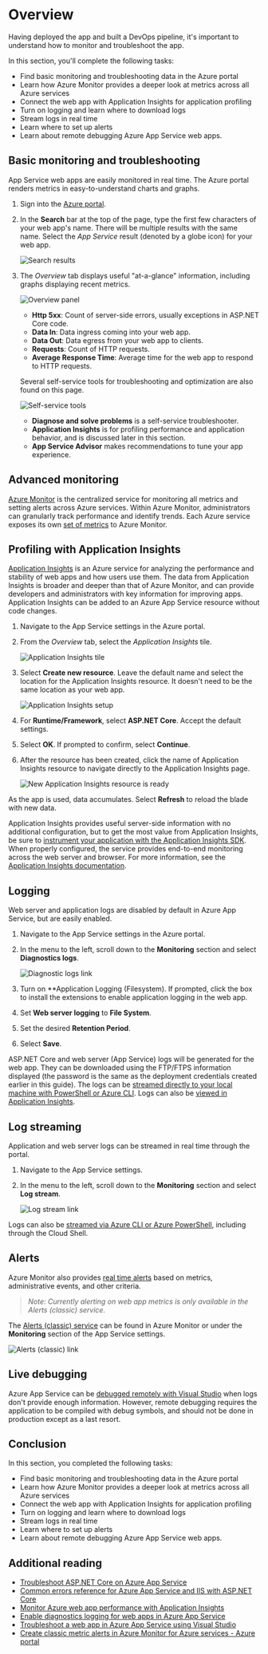 # Overview

Having deployed the app and built a DevOps pipeline, it's important to understand how to monitor and troubleshoot the app.

In this section, you'll complete the following tasks:

* Find basic monitoring and troubleshooting data in the Azure portal
* Learn how Azure Monitor provides a deeper look at metrics across all Azure services
* Connect the web app with Application Insights for application profiling
* Turn on logging and learn where to download logs
* Stream logs in real time
* Learn where to set up alerts
* Learn about remote debugging Azure App Service web apps.

## Basic monitoring and troubleshooting

App Service web apps are easily monitored in real time. The Azure portal renders metrics in easy-to-understand charts and graphs.

1. Sign into the [Azure portal](https://portal.azure.com).

1. In the **Search** bar at the top of the page, type the first few characters of your web app's name. There will be multiple results with the same name. Select the *App Service* result (denoted by a globe icon) for your web app.
    
    ![Search results](./media/05/search.png)

1. The *Overview* tab displays useful "at-a-glance" information, including graphs displaying recent metrics.

    ![Overview panel](./media/05/overview.png)

    * **Http 5xx**: Count of server-side errors, usually exceptions in ASP.NET Core code.
    * **Data In**: Data ingress coming into your web app.
    * **Data Out**: Data egress from your web app to clients.
    * **Requests**: Count of HTTP requests.
    * **Average Response Time**: Average time for the web app to respond to HTTP requests.

    Several self-service tools for troubleshooting and optimization are also found on this page.

    ![Self-service tools](./media/05/wizards.png)
    
    * **Diagnose and solve problems** is a self-service troubleshooter. 
    * **Application Insights** is for profiling performance and application behavior, and is discussed later in this section.
    * **App Service Advisor** makes recommendations to tune your app experience.

## Advanced monitoring

[Azure Monitor](https://docs.microsoft.com/azure/monitoring-and-diagnostics/) is the centralized service for monitoring all metrics and setting alerts across Azure services. Within Azure Monitor, administrators can granularly track performance and identify trends. Each Azure service exposes its own [set of metrics](https://docs.microsoft.com/azure/monitoring-and-diagnostics/monitoring-supported-metrics#microsoftwebsites-excluding-functions) to Azure Monitor.

## Profiling with Application Insights

[Application Insights](https://docs.microsoft.com/azure/application-insights/app-insights-overview) is an Azure service for analyzing the performance and stability of web apps and how users use them. The data from Application Insights is broader and deeper than that of Azure Monitor, and can provide developers and administrators with key information for improving apps. Application Insights can be added to an Azure App Service resource without code changes.

1. Navigate to the App Service settings in the Azure portal.
1. From the *Overview* tab, select the *Application Insights* tile.
    
    ![Application Insights tile](./media/05/app-insights.png)

1. Select **Create new resource**. Leave the default name and select the location for the Application Insights resource. It doesn't need to be the same location as your web app.
    
    ![Application Insights setup](./media/05/new-app-insights.png)

1. For **Runtime/Framework**, select **ASP.NET Core**. Accept the default settings.
1. Select **OK**. If prompted to confirm, select **Continue**.
1. After the resource has been created, click the name of Application Insights resource to navigate directly to the Application Insights page.
    
    ![New Application Insights resource is ready](./media/05/new-app-insights-done.png)

As the app is used, data accumulates. Select **Refresh** to reload the blade with new data.

Application Insights provides useful server-side information with no additional configuration, but to get the most value from Application Insights, be sure to [instrument your application with the Application Insights SDK](https://docs.microsoft.com/azure/application-insights/app-insights-asp-net-core). When properly configured, the service provides end-to-end monitoring across the web server and browser. For more information, see the [Application Insights documentation](https://docs.microsoft.com/azure/application-insights/app-insights-overview).


## Logging

Web server and application logs are disabled by default in Azure App Service, but are easily enabled.

1. Navigate to the App Service settings in the Azure portal.
1. In the menu to the left, scroll down to the **Monitoring** section and select **Diagnostics logs**.
    
    ![Diagnostic logs link](./media/05/logging.png)

1. Turn on **Application Logging (Filesystem). If prompted, click the box to install the extensions to enable application logging in the web app.
1. Set **Web server logging** to **File System**.
1. Set the desired **Retention Period**.
1. Select **Save**.

ASP.NET Core and web server (App Service) logs will be generated for the web app. They can be downloaded using the FTP/FTPS information displayed (the password is the same as the deployment credentials created earlier in this guide). The logs can be [streamed directly to your local machine with PowerShell or Azure CLI](https://docs.microsoft.com/azure/app-service/web-sites-enable-diagnostic-log#download). Logs can also be [viewed in Application Insights](https://docs.microsoft.com/azure/app-service/web-sites-enable-diagnostic-log#how-to-view-logs-in-application-insights).


## Log streaming

Application and web server logs can be streamed in real time through the portal.

1. Navigate to the App Service settings.
1. In the menu to the left, scroll down to the **Monitoring** section and select **Log stream**.
    
    ![Log stream link](./media/05/log-stream.png)

Logs can also be [streamed via Azure CLI or Azure PowerShell](https://docs.microsoft.com/azure/app-service/web-sites-enable-diagnostic-log#streamlogs), including through the Cloud Shell.
 
## Alerts

Azure Monitor also provides [real time alerts](https://docs.microsoft.com/azure/monitoring-and-diagnostics/insights-alerts-portal) based on metrics, administrative events, and other criteria.

> *Note: Currently alerting on web app metrics is only available in the Alerts (classic) service.*

The [Alerts (classic) service](https://docs.microsoft.com/azure/monitoring-and-diagnostics/monitor-quick-resource-metric-alert-portal) can be found in Azure Monitor or under the **Monitoring** section of the App Service settings.

![Alerts (classic) link](./media/05/alerts.png)

## Live debugging

Azure App Service can be [debugged remotely with Visual Studio](https://docs.microsoft.com/azure/app-service/web-sites-dotnet-troubleshoot-visual-studio#remotedebug) when logs don't provide enough information. However, remote debugging requires the application to be compiled with debug symbols, and should not be done in production except as a last resort.

## Conclusion

In this section, you completed the following tasks:

* Find basic monitoring and troubleshooting data in the Azure portal
* Learn how Azure Monitor provides a deeper look at metrics across all Azure services
* Connect the web app with Application Insights for application profiling
* Turn on logging and learn where to download logs
* Stream logs in real time
* Learn where to set up alerts
* Learn about remote debugging Azure App Service web apps.

## Additional reading

* [Troubleshoot ASP.NET Core on Azure App Service](https://docs.microsoft.com/aspnet/core/host-and-deploy/azure-apps/troubleshoot?view=aspnetcore-2.1)
* [Common errors reference for Azure App Service and IIS with ASP.NET Core](https://docs.microsoft.com/aspnet/core/host-and-deploy/azure-iis-errors-reference?view=aspnetcore-2.1)
* [Monitor Azure web app performance with Application Insights](https://docs.microsoft.com/azure/application-insights/app-insights-azure-web-apps)
* [Enable diagnostics logging for web apps in Azure App Service](https://docs.microsoft.com/en-us/azure/app-service/web-sites-enable-diagnostic-log)
* [Troubleshoot a web app in Azure App Service using Visual Studio](https://docs.microsoft.com/azure/app-service/web-sites-dotnet-troubleshoot-visual-studio)
* [Create classic metric alerts in Azure Monitor for Azure services - Azure portal](https://docs.microsoft.com/azure/monitoring-and-diagnostics/insights-alerts-portal)
